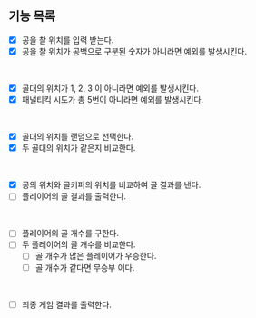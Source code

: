 ## 기능 목록
- [x] 공을 찰 위치를 입력 받는다.
- [x] 공을 찰 위치가 공백으로 구분된 숫자가 아니라면 예외를 발생시킨다.
<br>

- [x] 골대의 위치가 1, 2, 3 이 아니라면 예외를 발생시킨다.
- [x] 패널티킥 시도가 총 5번이 아니라면 예외를 발생시킨다.
<br>

- [x] 골대의 위치를 랜덤으로 선택한다.
- [x] 두 골대의 위치가 같은지 비교한다.
<br>

- [x] 공의 위치와 골키퍼의 위치를 비교하여 골 결과를 낸다.
- [ ] 플레이어의 골 결과를 출력한다.
<br>

- [ ] 플레이어의 골 개수를 구한다.
- [ ] 두 플레이어의 골 개수를 비교한다.
    - [ ] 골 개수가 많은 플레이어가 우승한다.
    - [ ] 골 개수가 같다면 무승부 이다.
<br>

- [ ] 최종 게임 결과를 출력한다.
